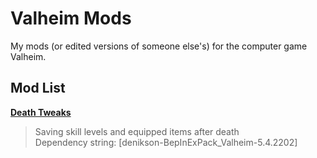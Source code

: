 # Valheim Mods
My mods (or edited versions of someone else's) for the computer game Valheim.

## Mod List
[**Death Tweaks**](https://github.com/S-Pladison/Valheim-Mods/tree/main/DeathTweaks)
  
  > Saving skill levels and equipped items after death<br>
  > Dependency string: [denikson-BepInExPack_Valheim-5.4.2202]
